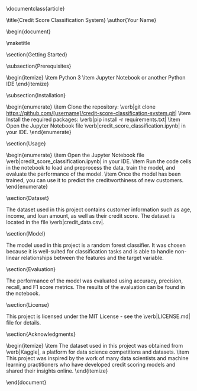 \documentclass{article}

\title{Credit Score Classification System}
\author{Your Name}

\begin{document}

\maketitle

\section{Getting Started}

\subsection{Prerequisites}

\begin{itemize}
    \item Python 3
    \item Jupyter Notebook or another Python IDE
\end{itemize}

\subsection{Installation}

\begin{enumerate}
    \item Clone the repository: \verb|git clone https://github.com/[username]/credit-score-classification-system.git|
    \item Install the required packages: \verb|pip install -r requirements.txt|
    \item Open the Jupyter Notebook file \verb|credit_score_classification.ipynb| in your IDE.
\end{enumerate}

\section{Usage}

\begin{enumerate}
    \item Open the Jupyter Notebook file \verb|credit_score_classification.ipynb| in your IDE.
    \item Run the code cells in the notebook to load and preprocess the data, train the model, and evaluate the performance of the model.
    \item Once the model has been trained, you can use it to predict the creditworthiness of new customers.
\end{enumerate}

\section{Dataset}

The dataset used in this project contains customer information such as age, income, and loan amount, as well as their credit score. The dataset is located in the file \verb|credit_data.csv|.

\section{Model}

The model used in this project is a random forest classifier. It was chosen because it is well-suited for classification tasks and is able to handle non-linear relationships between the features and the target variable.

\section{Evaluation}

The performance of the model was evaluated using accuracy, precision, recall, and F1 score metrics. The results of the evaluation can be found in the notebook.

\section{License}

This project is licensed under the MIT License - see the \verb|LICENSE.md| file for details.

\section{Acknowledgments}

\begin{itemize}
    \item The dataset used in this project was obtained from \verb|Kaggle|, a platform for data science competitions and datasets.
    \item This project was inspired by the work of many data scientists and machine learning practitioners who have developed credit scoring models and shared their insights online.
\end{itemize}

\end{document}
